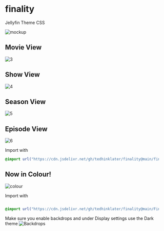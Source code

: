 # finality
Jellyfin Theme CSS

![mockup](https://i.imgur.com/eUmDkgG.png)

## Movie View

![3](https://i.imgur.com/gAUbEre.gif)

## Show View

![4](https://github.com/tedhinklater/finality/assets/66086488/833efa40-d98e-4bf8-9c12-09b49c761643)

## Season View

![5](https://github.com/tedhinklater/finality/assets/66086488/c270e2ad-a888-439f-b996-86fc129d8f58)

## Episode View

![6](https://i.imgur.com/Wk10ZsI.png)

Import with

```css
@import url("https://cdn.jsdelivr.net/gh/tedhinklater/finality@main/finality.css");

```

## Now in Colour!
![colour](https://i.imgur.com/InhEYed.png)

Import with

```css

@import url("https://cdn.jsdelivr.net/gh/tedhinklater/finality@main/Finality-Coloured.css");

```

Make sure you enable backdrops and under Display settings use the Dark theme
![Backdrops](https://i.imgur.com/18D9IO3.png)
